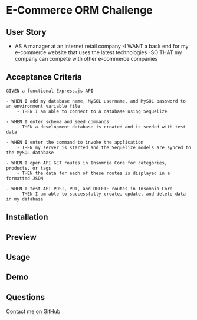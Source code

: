 # E-Commerce ORM Challenge

## User Story

- AS A manager at an internet retail company
    -I WANT a back end for my e-commerce website that uses the latest technologies
    -SO THAT my company can compete with other e-commerce companies


## Acceptance Criteria 

```
GIVEN a functional Express.js API

- WHEN I add my database name, MySQL username, and MySQL password to an environment variable file
    - THEN I am able to connect to a database using Sequelize

- WHEN I enter schema and seed commands
    - THEN a development database is created and is seeded with test data

- WHEN I enter the command to invoke the application
    - THEN my server is started and the Sequelize models are synced to the MySQL database

- WHEN I open API GET routes in Insomnia Core for categories, products, or tags
    - THEN the data for each of these routes is displayed in a formatted JSON

- WHEN I test API POST, PUT, and DELETE routes in Insomnia Core
    - THEN I am able to successfully create, update, and delete data in my database
```


## Installation 

## Preview

## Usage

## Demo
<!-- [Click here to view demo]()  -->

## Questions
[Contact me on GitHub](https://github.com/lsieck519)


